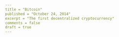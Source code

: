 ```yaml
---
title = "Bitcoin"
published = "October 24, 2014"
excerpt = "The first decentralized cryptocurrency"
comments = false
draft = true
---
```

